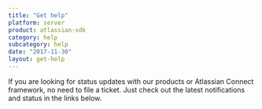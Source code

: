 ```yaml
---
title: "Get help"
platform: server
product: atlassian-sdk
category: help
subcategory: help
date: "2017-11-30"
layout: get-help
---
```


If you are looking for status updates with our products or Atlassian Connect framework, no need to file a ticket. Just check out the latest notifications and status in the links below.










































































































































































































































































































































































































































































































































































































































































